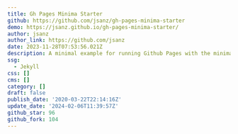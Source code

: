 ```yaml
---
title: Gh Pages Minima Starter
github: https://github.com/jsanz/gh-pages-minima-starter
demo: https://jsanz.github.io/gh-pages-minima-starter/
author: jsanz
author_link: https://github.com/jsanz
date: 2023-11-28T07:53:56.021Z
description: A minimal example for running Github Pages with the minima theme.
ssg:
  - Jekyll
css: []
cms: []
category: []
draft: false
publish_date: '2020-03-22T22:14:16Z'
update_date: '2024-02-06T11:39:57Z'
github_star: 96
github_fork: 104
---
```

